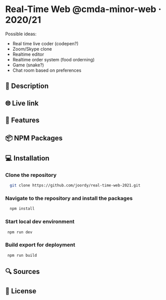 # Real-Time Web @cmda-minor-web · 2020/21

Possible ideas:

- Real time live coder (codepen?)
- Zoom/Skype clone
- Realtime editor
- Realtime order system (food orderning)
  <!-- - https://github.com/codersgyan/realtime-pizza-app-node-express-mongo -->
  <!-- - https://www.youtube.com/watch?v=Mor2c9RW1Oo&list=PLXQpH_kZIxTVRmXQN9J0Az76te5mAreLV&index=10 -->
- Game (snake?)
  <!-- - https://www.youtube.com/watch?v=0zTY73khJPM -->
  <!-- https://www.youtube.com/watch?v=ppcBIHv_ZPs&t=2217s -->
- Chat room based on preferences

## 🔦 **Description**

## 🌐 **Live link**

## 🚀 **Features**

## 📦 **NPM Packages**

## 💻 **Installation**

### Clone the repository

```bash
  git clone https://github.com/joordy/real-time-web-2021.git
```

### Navigate to the repository and install the packages

```bash
  npm install
```

### Start local dev environment

```bash
 npm run dev
```

### Build export for deployment

```bash
 npm run build
```

## 🔍 **Sources**

## 🔐 **License**

<!-- Here are some hints for your project! -->

<!-- Start out with a title and a description -->

<!-- Add a link to your live demo in Github Pages 🌐-->

<!-- ☝️ replace this description with a description of your own work -->

<!-- replace the code in the /docs folder with your own, so you can showcase your work with GitHub Pages 🌍 -->

<!-- Add a nice image here at the end of the week, showing off your shiny frontend 📸 -->

<!-- Maybe a table of contents here? 📚 -->

<!-- How about a section that describes how to install this project? 🤓 -->

<!-- ...but how does one use this project? What are its features 🤔 -->

<!-- What external data source is featured in your project and what are its properties 🌠 -->

<!-- This would be a good place for your data life cycle ♻️-->

<!-- Maybe a checklist of done stuff and stuff still on your wishlist? ✅ -->

<!-- How about a license here? 📜  -->
